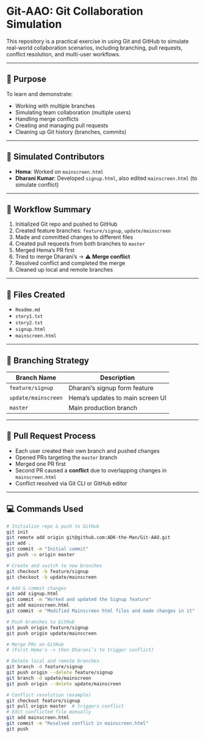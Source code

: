 # Git-AAO: Git Collaboration Simulation

This repository is a practical exercise in using Git and GitHub to simulate real-world collaboration scenarios, including branching, pull requests, conflict resolution, and multi-user workflows.

---

## 🚀 Purpose

To learn and demonstrate:
- Working with multiple branches
- Simulating team collaboration (multiple users)
- Handling merge conflicts
- Creating and managing pull requests
- Cleaning up Git history (branches, commits)

---

## 👥 Simulated Contributors

- **Hema**: Worked on `mainscreen.html`
- **Dharani Kumar**: Developed `signup.html`, also edited `mainscreen.html` (to simulate conflict)

---

## 🔄 Workflow Summary

1. Initialized Git repo and pushed to GitHub
2. Created feature branches: `feature/signup`, `update/mainscreen`
3. Made and committed changes to different files
4. Created pull requests from both branches to `master`
5. Merged Hema’s PR first
6. Tried to merge Dharani’s → ⚠️ **Merge conflict**
7. Resolved conflict and completed the merge
8. Cleaned up local and remote branches

---

## 📁 Files Created

- `Readme.md`
- `story1.txt`
- `story2.txt`
- `signup.html`
- `mainscreen.html`

---

## 🌿 Branching Strategy

| Branch Name         | Description                         |
|---------------------|-------------------------------------|
| `feature/signup`    | Dharani’s signup form feature       |
| `update/mainscreen` | Hema’s updates to main screen UI    |
| `master`            | Main production branch              |

---

## 🔀 Pull Request Process

- Each user created their own branch and pushed changes
- Opened PRs targeting the `master` branch
- Merged one PR first
- Second PR caused a **conflict** due to overlapping changes in `mainscreen.html`
- Conflict resolved via Git CLI or GitHub editor

---

## 💻 Commands Used

```bash
# Initialize repo & push to GitHub
git init
git remote add origin git@github.com:ADK-the-Man/Git-AAO.git
git add .
git commit -m "Initial commit"
git push -u origin master

# Create and switch to new branches
git checkout -b feature/signup
git checkout -b update/mainscreen

# Add & commit changes
git add signup.html
git commit -m "Worked and updated the Signup feature"
git add mainscreen.html
git commit -m "Modified Mainscreen html files and made changes in it"

# Push branches to GitHub
git push origin feature/signup
git push origin update/mainscreen

# Merge PRs on GitHub
# (First Hema's -> then Dharani’s to trigger conflict)

# Delete local and remote branches
git branch -d feature/signup
git push origin --delete feature/signup
git branch -d update/mainscreen
git push origin --delete update/mainscreen

# Conflict resolution (example)
git checkout feature/signup
git pull origin master  # triggers conflict
# Edit conflicted file manually
git add mainscreen.html
git commit -m "Resolved conflict in mainscreen.html"
git push
